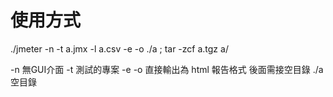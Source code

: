
# 使用方式

./jmeter -n -t a.jmx -l a.csv -e -o ./a ; tar -zcf a.tgz a/

-n 無GUI介面
-t 測試的專案
-e -o 直接輸出為 html 報告格式 後面需接空目錄
./a 空目錄

